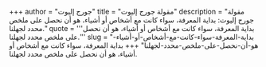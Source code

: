 +++
author = "جورج إليوت"
title = "مقولة جورج إليوت"
description = "مقولة جورج إليوت: بداية المعرفة، سواء كانت مع أشخاص أو أشياء، هو أن نحصل على ملخص محدد لجهلنا."
quote = '''بداية المعرفة، سواء كانت مع أشخاص أو أشياء، هو أن نحصل على ملخص محدد لجهلنا.'''
slug = "بداية-المعرفة-سواء-كانت-مع-أشخاص-أو-أشياء-هو-أن-نحصل-على-ملخص-محدد-لجهلنا"
+++
بداية المعرفة، سواء كانت مع أشخاص أو أشياء، هو أن نحصل على ملخص محدد لجهلنا.
